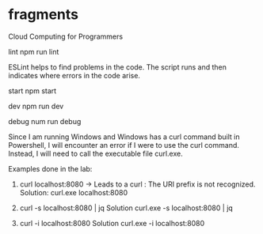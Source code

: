 # fragments

Cloud Computing for Programmers

lint
npm run lint

ESLint helps to find problems in the code. The script runs and then indicates where errors in the code arise.

start
npm start

dev
npm run dev

debug
num run debug

Since I am running Windows and Windows has a curl command built in Powershell, I will encounter an error if I were
to use the curl command. Instead, I will need to call the executable file curl.exe.

Examples done in the lab:

1.  curl localhost:8080 -> Leads to a curl : The URI prefix is not recognized.
    Solution:
    curl.exe localhost:8080

2.  curl -s localhost:8080 | jq
    Solution
    curl.exe -s localhost:8080 | jq

3.  curl -i localhost:8080
    Solution
    curl.exe -i localhost:8080
